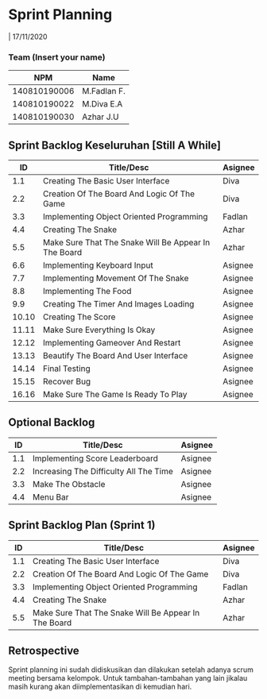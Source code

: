 # Sprint Planning 
| 17/11/2020

### Team (Insert your name)
| NPM           | Name        |
| ------------- |-------------|
| 140810190006  | M.Fadlan F. |
| 140810190022  | M.Diva E.A  |
| 140810190030  | Azhar J.U   |

## Sprint Backlog Keseluruhan [Still A While]
| ID  | Title/Desc | Asignee | 
| --- | ---------- | ------- | 
| 1.1 | Creating The Basic User Interface | Diva | 
| 2.2 | Creation Of The Board And Logic Of The Game | Diva | 
| 3.3 | Implementing Object Oriented Programming | Fadlan | 
| 4.4 | Creating The Snake | Azhar | 
| 5.5 | Make Sure That The Snake Will Be Appear In The Board | Azhar | 
| 6.6 | Implementing Keyboard Input | Asignee | 
| 7.7 | Implementing Movement Of The Snake | Asignee |
| 8.8 | Implementing The Food | Asignee | 
| 9.9 | Creating The Timer And Images Loading | Asignee | 
| 10.10 | Creating The Score | Asignee | 
| 11.11 | Make Sure Everything Is Okay | Asignee |
| 12.12 | Implementing Gameover And Restart | Asignee |
| 13.13 | Beautify The Board And User Interface | Asignee | 
| 14.14 | Final Testing | Asignee |
| 15.15 | Recover Bug | Asignee |
| 16.16 | Make Sure The Game Is Ready To Play | Asignee |

## Optional Backlog
| ID  | Title/Desc | Asignee | 
| --- | ---------- | ------- | 
| 1.1 | Implementing Score Leaderboard | Asignee | 
| 2.2 | Increasing The Difficulty All The Time | Asignee | 
| 3.3 | Make The Obstacle | Asignee | 
| 4.4 | Menu Bar  | Asignee | 

## Sprint Backlog Plan (Sprint 1)
| ID  | Title/Desc | Asignee | 
| --- | ---------- | ------- | 
| 1.1 | Creating The Basic User Interface | Diva | 
| 2.2 | Creation Of The Board And Logic Of The Game | Diva | 
| 3.3 | Implementing Object Oriented Programming | Fadlan | 
| 4.4 | Creating The Snake | Azhar | 
| 5.5 | Make Sure That The Snake Will Be Appear In The Board | Azhar | 

## Retrospective 

Sprint planning ini sudah didiskusikan dan dilakukan setelah adanya scrum meeting bersama kelompok. Untuk tambahan-tambahan yang lain jikalau masih kurang akan diimplementasikan di kemudian hari.
